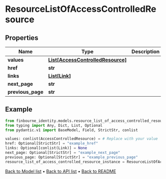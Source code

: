 # ResourceListOfAccessControlledResource

## Properties
Name | Type | Description | Notes
------------ | ------------- | ------------- | -------------
**values** | [**List[AccessControlledResource]**](AccessControlledResource.md) |  | 
**href** | **str** |  | [optional] 
**links** | [**List[Link]**](Link.md) |  | [optional] 
**next_page** | **str** |  | [optional] 
**previous_page** | **str** |  | [optional] 
## Example

```python
from finbourne_identity.models.resource_list_of_access_controlled_resource import ResourceListOfAccessControlledResource
from typing import Any, Dict, List, Optional
from pydantic.v1 import BaseModel, Field, StrictStr, conlist

values: conlist(AccessControlledResource) = # Replace with your value
href: Optional[StrictStr] = "example_href"
links: Optional[conlist(Link)] = None
next_page: Optional[StrictStr] = "example_next_page"
previous_page: Optional[StrictStr] = "example_previous_page"
resource_list_of_access_controlled_resource_instance = ResourceListOfAccessControlledResource(values=values, href=href, links=links, next_page=next_page, previous_page=previous_page)

```

[Back to Model list](../README.md#documentation-for-models) &#8226; [Back to API list](../README.md#documentation-for-api-endpoints) &#8226; [Back to README](../README.md)

